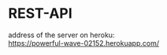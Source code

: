 # REST-API
address of the server on heroku: <br />
https://powerful-wave-02152.herokuapp.com/  <br />

